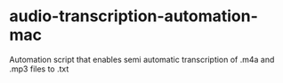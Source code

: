 # audio-transcription-automation-mac
Automation script that enables semi automatic transcription of .m4a and .mp3 files to .txt
